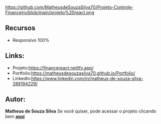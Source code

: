 https://github.com/MatheusdeSouzaSilva70/Projeto-Controle-Financeiro/blob/main/projeto%20react.png
## Recursos
- Responsivo 100%

## Links:
- Projeto:https://financereact.netlify.app/
- Portfolio:https://matheusdesouzasilva70.github.io/Portfolio/
- LinkedIn:https://www.linkedin.com/in/matheus-de-souza-silva-288194229/

## Autor:
**Matheus de Souza Silva**
Se você quiser, pode acessar o projeto clicando bem [__aqui__](https://financereact.netlify.app/)
